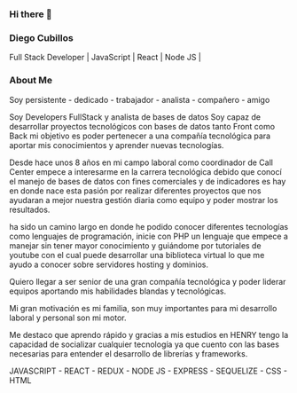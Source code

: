 ### Hi there 👋

### Diego Cubillos
Full Stack Developer | JavaScript | React | Node JS |

### About Me


Soy persistente - dedicado - trabajador - analista - compañero - amigo

Soy Developers FullStack y analista de bases de datos
Soy capaz de desarrollar proyectos tecnológicos con bases de datos tanto Front como Back
mi objetivo es poder pertenecer a una compañía tecnológica para aportar mis conocimientos y aprender nuevas tecnologías.

Desde hace unos 8 años en mi campo laboral como coordinador de Call Center empece a interesarme en la carrera tecnológica debido que conocí el manejo de bases de datos con fines comerciales y de indicadores es hay en donde nace esta pasión por realizar diferentes proyectos que nos ayudaran a mejor nuestra gestión diaria como equipo y poder mostrar los resultados.

ha sido un camino largo en donde he podido conocer diferentes tecnologías como lenguajes de programación, inicie con PHP un lenguaje que empece a manejar sin tener mayor conocimiento y guiándome por tutoriales de youtube con el cual puede desarrollar una biblioteca virtual lo que me ayudo a conocer sobre servidores hosting y dominios.

Quiero llegar a ser senior de una gran compañía tecnológica y poder liderar equipos aportando mis habilidades blandas y tecnológicas.

Mi gran motivación es mi familia, son muy importantes para mi desarrollo laboral y personal son mi motor.

Me destaco que aprendo rápido y gracias a mis estudios en HENRY tengo la capacidad de socializar cualquier tecnología ya que cuento con las bases necesarias para entender el desarrollo de librerías y frameworks.

JAVASCRIPT - REACT - REDUX - NODE JS - EXPRESS - SEQUELIZE - CSS - HTML
